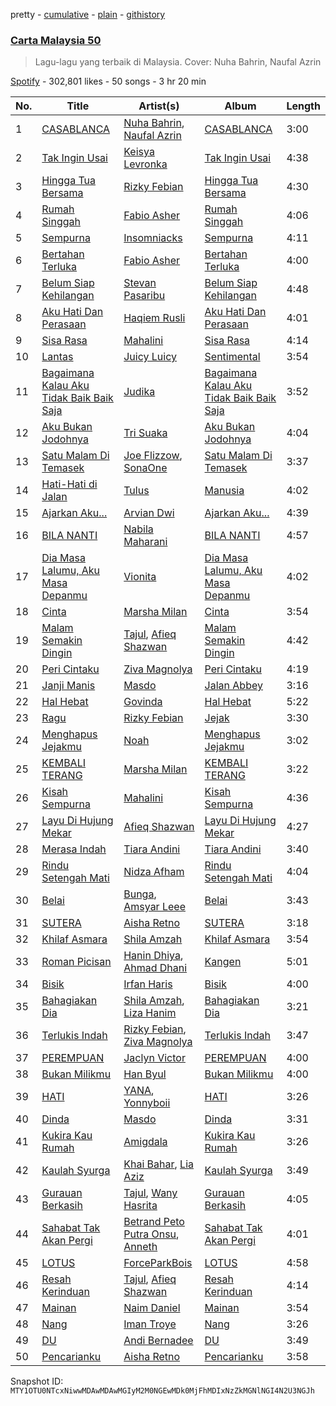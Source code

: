 pretty - [cumulative](/playlists/cumulative/37i9dQZF1DXb1RLKxkHZ77.md) - [plain](/playlists/plain/37i9dQZF1DXb1RLKxkHZ77) - [githistory](https://github.githistory.xyz/mackorone/spotify-playlist-archive/blob/main/playlists/plain/37i9dQZF1DXb1RLKxkHZ77)

### [Carta Malaysia 50](https://open.spotify.com/playlist/37i9dQZF1DXb1RLKxkHZ77)

> Lagu\-lagu yang terbaik di Malaysia\. Cover: Nuha Bahrin, Naufal Azrin

[Spotify](https://open.spotify.com/user/spotify) - 302,801 likes - 50 songs - 3 hr 20 min

| No. | Title | Artist(s) | Album | Length |
|---|---|---|---|---|
| 1 | [CASABLANCA](https://open.spotify.com/track/7gvhpn0qGA0r3GDqrPnmhD) | [Nuha Bahrin](https://open.spotify.com/artist/23t2TA28fx4549a1P0Nl65), [Naufal Azrin](https://open.spotify.com/artist/2VN6ToUICX0UvbJtUVa5Ij) | [CASABLANCA](https://open.spotify.com/album/79q2SC1pSKJ5feP5NfKGaU) | 3:00 |
| 2 | [Tak Ingin Usai](https://open.spotify.com/track/1b0aDgrG775i4sPQgJGmkU) | [Keisya Levronka](https://open.spotify.com/artist/4EiSzlOeMnJcp2U8ayCQ3a) | [Tak Ingin Usai](https://open.spotify.com/album/2DskseIWepQ89TxfXn3MtY) | 4:38 |
| 3 | [Hingga Tua Bersama](https://open.spotify.com/track/5b0NpyYAwW2dUGL08ir7Bg) | [Rizky Febian](https://open.spotify.com/artist/28DdkLhrzQNizZ0ExQpyku) | [Hingga Tua Bersama](https://open.spotify.com/album/0pLC2EIZV2q4Ds7L7qbZaR) | 4:30 |
| 4 | [Rumah Singgah](https://open.spotify.com/track/7th706Tw7ByAqOR9FMWXLg) | [Fabio Asher](https://open.spotify.com/artist/6FTLayBxjkQeanFdUusk1I) | [Rumah Singgah](https://open.spotify.com/album/7gVYaMTDC2GCbpswDSHWVT) | 4:06 |
| 5 | [Sempurna](https://open.spotify.com/track/67C6LHREqmytK923Ak6R0I) | [Insomniacks](https://open.spotify.com/artist/3uSnvyMAFJTm7XkZJFo0xP) | [Sempurna](https://open.spotify.com/album/4sigvBSInHo1GXR6UUYTVm) | 4:11 |
| 6 | [Bertahan Terluka](https://open.spotify.com/track/3ajNIJJmIbFFJKZcTolYZO) | [Fabio Asher](https://open.spotify.com/artist/6FTLayBxjkQeanFdUusk1I) | [Bertahan Terluka](https://open.spotify.com/album/1RgMS8KsAn6fTBw1maWpmo) | 4:00 |
| 7 | [Belum Siap Kehilangan](https://open.spotify.com/track/56Uibq6ur2xwUpSd9biBH1) | [Stevan Pasaribu](https://open.spotify.com/artist/4sbcrENSiVe3Yn9ftToC4b) | [Belum Siap Kehilangan](https://open.spotify.com/album/07GSDlyuAPsCKtqTmyN80x) | 4:48 |
| 8 | [Aku Hati Dan Perasaan](https://open.spotify.com/track/5ykBidUrVd66YcgAlssUrm) | [Haqiem Rusli](https://open.spotify.com/artist/0J1gUosYaFbrSG6FkbE4c7) | [Aku Hati Dan Perasaan](https://open.spotify.com/album/29k2VAQtaI7nVUey9Mz4PK) | 4:01 |
| 9 | [Sisa Rasa](https://open.spotify.com/track/6pmo9ha8iOPZc5lxPU9o8w) | [Mahalini](https://open.spotify.com/artist/3wOsYKZM0zcKNasi3I7fP4) | [Sisa Rasa](https://open.spotify.com/album/1HWELX1pBJxEArEKKoepuJ) | 4:14 |
| 10 | [Lantas](https://open.spotify.com/track/1ZPVEo8RfmrEz8YAD5n6rW) | [Juicy Luicy](https://open.spotify.com/artist/3tMTXQyRrPmMyHv5SoC0TV) | [Sentimental](https://open.spotify.com/album/17vUW6koeUkV58uYfkK6G3) | 3:54 |
| 11 | [Bagaimana Kalau Aku Tidak Baik Baik Saja](https://open.spotify.com/track/7As3vd7OvJwyGUsZfNtHce) | [Judika](https://open.spotify.com/artist/5fS7aONqrIhiw6YzgKVOsd) | [Bagaimana Kalau Aku Tidak Baik Baik Saja](https://open.spotify.com/album/2EAkuKnERWRUnGBw1OTDZo) | 3:52 |
| 12 | [Aku Bukan Jodohnya](https://open.spotify.com/track/4YuzrUzwpTR8aRqLqepiFo) | [Tri Suaka](https://open.spotify.com/artist/4rLkBI8sdayXhNaGmfW3nC) | [Aku Bukan Jodohnya](https://open.spotify.com/album/4QOfOq221iUZ9m9q24zuY5) | 4:04 |
| 13 | [Satu Malam Di Temasek](https://open.spotify.com/track/5nsfVwWz1M1sug2ILCVygq) | [Joe Flizzow](https://open.spotify.com/artist/28JPqJh7jsUuxus33Kfwe7), [SonaOne](https://open.spotify.com/artist/7qM9nMv6HFHFUpiN034R3z) | [Satu Malam Di Temasek](https://open.spotify.com/album/6oMP9SqrAAZqr5QR2gVvWl) | 3:37 |
| 14 | [Hati\-Hati di Jalan](https://open.spotify.com/track/2hHeGD57S0BcopfVcmehdl) | [Tulus](https://open.spotify.com/artist/2iDVt6mFbtbDEZG5ax0dTi) | [Manusia](https://open.spotify.com/album/3R4IAF9ApqYeUQrv1ddyoR) | 4:02 |
| 15 | [Ajarkan Aku...](https://open.spotify.com/track/0oFODP50WO9IhPfZHZ99hs) | [Arvian Dwi](https://open.spotify.com/artist/0tB33cNAVw1H2enMHpgFiP) | [Ajarkan Aku...](https://open.spotify.com/album/171KeLh9GmyfZ2e5SToEZU) | 4:39 |
| 16 | [BILA NANTI](https://open.spotify.com/track/4nAcExb3w5lk5LVGVULfcM) | [Nabila Maharani](https://open.spotify.com/artist/0LrRU8pQ9MjBzuFBViE0vW) | [BILA NANTI](https://open.spotify.com/album/6cMJGxJB6TGFIo4BmDSA8C) | 4:57 |
| 17 | [Dia Masa Lalumu, Aku Masa Depanmu](https://open.spotify.com/track/1ovwOL1O06VVKOzqPYunSS) | [Vionita](https://open.spotify.com/artist/2dyCbip3jAVmQNAs7Sg8Y9) | [Dia Masa Lalumu, Aku Masa Depanmu](https://open.spotify.com/album/1b21c8HRBOiv6wilAXMRAG) | 4:02 |
| 18 | [Cinta](https://open.spotify.com/track/0jkJChuTxiVr05C2oUAlht) | [Marsha Milan](https://open.spotify.com/artist/318pGzlr5IiN6UAAL8KHTD) | [Cinta](https://open.spotify.com/album/1gAC5jqOsnhlGjfucDDkWo) | 3:54 |
| 19 | [Malam Semakin Dingin](https://open.spotify.com/track/5ChJqcOG8z9NgSlFwmfYql) | [Tajul](https://open.spotify.com/artist/5R3bXZA74wEH9GGKWBHd0v), [Afieq Shazwan](https://open.spotify.com/artist/29LWzRDuZ4ABF8fA3flIz8) | [Malam Semakin Dingin](https://open.spotify.com/album/5f0mJV2GE6xbYVyRm3nowB) | 4:42 |
| 20 | [Peri Cintaku](https://open.spotify.com/track/5cASSQjKWI5ox8LykUtJGL) | [Ziva Magnolya](https://open.spotify.com/artist/2wZWkw5jo8P4NVonVanxYd) | [Peri Cintaku](https://open.spotify.com/album/5njf9tv5t5iF2VCGAIfIOx) | 4:19 |
| 21 | [Janji Manis](https://open.spotify.com/track/31ECplyzYRmbQihescMh6N) | [Masdo](https://open.spotify.com/artist/2r1WoyhX1FSc7AmcF8rkoO) | [Jalan Abbey](https://open.spotify.com/album/3eMXmUpVMwBaVm6hEmr6Ns) | 3:16 |
| 22 | [Hal Hebat](https://open.spotify.com/track/2AgdGjC0oatOoVa8jEjTRZ) | [Govinda](https://open.spotify.com/artist/0VRcgURXZCZdHJAeURqLsp) | [Hal Hebat](https://open.spotify.com/album/1jG6zrzssLdWlKvGfl0FhY) | 5:22 |
| 23 | [Ragu](https://open.spotify.com/track/6EfM9gZnVkp3f13ifmOOz8) | [Rizky Febian](https://open.spotify.com/artist/28DdkLhrzQNizZ0ExQpyku) | [Jejak](https://open.spotify.com/album/3wPVyzCeB9iMdqW0RdVRvC) | 3:30 |
| 24 | [Menghapus Jejakmu](https://open.spotify.com/track/3NuKl7HM691ycLcCa6Vbq2) | [Noah](https://open.spotify.com/artist/31aMmlq8isIAgojvmIwiS4) | [Menghapus Jejakmu](https://open.spotify.com/album/4UOQ8yXRAdRDOpEcDgZdGq) | 3:02 |
| 25 | [KEMBALI TERANG](https://open.spotify.com/track/4NzB31TlldP5VSb9En1L6Q) | [Marsha Milan](https://open.spotify.com/artist/318pGzlr5IiN6UAAL8KHTD) | [KEMBALI TERANG](https://open.spotify.com/album/4BGue0B72lKl9nvFPxZDzW) | 3:22 |
| 26 | [Kisah Sempurna](https://open.spotify.com/track/6gB7kLGZNkf5tkvWkzSGKR) | [Mahalini](https://open.spotify.com/artist/3wOsYKZM0zcKNasi3I7fP4) | [Kisah Sempurna](https://open.spotify.com/album/39fz0raJs02USfEzd71c8b) | 4:36 |
| 27 | [Layu Di Hujung Mekar](https://open.spotify.com/track/3GxKGD4HE7YSPkVKqy445n) | [Afieq Shazwan](https://open.spotify.com/artist/29LWzRDuZ4ABF8fA3flIz8) | [Layu Di Hujung Mekar](https://open.spotify.com/album/0Kq0OS9rB8nhcICy9pnAxG) | 4:27 |
| 28 | [Merasa Indah](https://open.spotify.com/track/3Ysf0Y3iu23mrDsVh1mdu0) | [Tiara Andini](https://open.spotify.com/artist/0kPb52ySN2k9P6wEZPTUzm) | [Tiara Andini](https://open.spotify.com/album/0jxUY7K5FdwJNl3SmnOZOl) | 3:40 |
| 29 | [Rindu Setengah Mati](https://open.spotify.com/track/4NRbwtbSE7xikojPuG9HjK) | [Nidza Afham](https://open.spotify.com/artist/0zceqpBQTndQrTQiTnxZB9) | [Rindu Setengah Mati](https://open.spotify.com/album/5kdSL9VcYtWEIEP5VLXVmj) | 4:04 |
| 30 | [Belai](https://open.spotify.com/track/5I2JFiU2QrajBkY3Z8l9RF) | [Bunga](https://open.spotify.com/artist/1lHG5Nh4kVcBViogIek98t), [Amsyar Leee](https://open.spotify.com/artist/6ofZ3MNiuNNGPKEbOaWEY8) | [Belai](https://open.spotify.com/album/08vWdvWvob9YPnrr3Z3qAg) | 3:43 |
| 31 | [SUTERA](https://open.spotify.com/track/3kDvYWOTRzs5dEGKRsCizB) | [Aisha Retno](https://open.spotify.com/artist/1eizIry8svwmH0cSjLUEYy) | [SUTERA](https://open.spotify.com/album/2apVqruZkI2V9EQheYcjzp) | 3:18 |
| 32 | [Khilaf Asmara](https://open.spotify.com/track/5ubqF9AMFQ0iU7dUnKi5Hs) | [Shila Amzah](https://open.spotify.com/artist/6lrBGrd0TJMQxfzSdPAn3X) | [Khilaf Asmara](https://open.spotify.com/album/7x3XbkqzFCKljhqwyyAX11) | 3:54 |
| 33 | [Roman Picisan](https://open.spotify.com/track/4d3Oc82rj1hVPlNZvcZ3KB) | [Hanin Dhiya](https://open.spotify.com/artist/3Fw8q9sZ1t7diLxoQFS8hW), [Ahmad Dhani](https://open.spotify.com/artist/2TSeIynP2u22bqZOgKkbZm) | [Kangen](https://open.spotify.com/album/1Nu57IYMONBk10GTTaVkt7) | 5:01 |
| 34 | [Bisik](https://open.spotify.com/track/4YNhulUIAnaulDVlemRVzX) | [Irfan Haris](https://open.spotify.com/artist/0k30WyXe7aXAIgFKgUVAtP) | [Bisik](https://open.spotify.com/album/51J63QPmvNrjbhIFPNc3Wx) | 4:00 |
| 35 | [Bahagiakan Dia](https://open.spotify.com/track/4oBaBPg7nDBJfvDn3Dkzjk) | [Shila Amzah](https://open.spotify.com/artist/6lrBGrd0TJMQxfzSdPAn3X), [Liza Hanim](https://open.spotify.com/artist/0TQk8sb9bPIMKGbvbkB51O) | [Bahagiakan Dia](https://open.spotify.com/album/7bGFqrSeIEOqnljdDI4EVJ) | 3:21 |
| 36 | [Terlukis Indah](https://open.spotify.com/track/5S8TtEVuFPY9XEjg2hNWHa) | [Rizky Febian](https://open.spotify.com/artist/28DdkLhrzQNizZ0ExQpyku), [Ziva Magnolya](https://open.spotify.com/artist/2wZWkw5jo8P4NVonVanxYd) | [Terlukis Indah](https://open.spotify.com/album/5Qk3VFJJ4CKS3zcBNp2YRs) | 3:47 |
| 37 | [PEREMPUAN](https://open.spotify.com/track/4mNpO8m99gv1p8BgYCf1F3) | [Jaclyn Victor](https://open.spotify.com/artist/40ODyztPrDuIBY9ocqhwgB) | [PEREMPUAN](https://open.spotify.com/album/36RXsb86wBFDKuXzl9NcjP) | 4:00 |
| 38 | [Bukan Milikmu](https://open.spotify.com/track/7ng6S2AgkeiTUQxqt144Oh) | [Han Byul](https://open.spotify.com/artist/4BGk8nswKSAE0bSuxA1uTP) | [Bukan Milikmu](https://open.spotify.com/album/4mvPsc8drKxg40vjva9y1d) | 4:00 |
| 39 | [HATI](https://open.spotify.com/track/7qUclEieAYxZH07yl9BnnF) | [YANA](https://open.spotify.com/artist/0BE1XQiKdWBBR01zAemf19), [Yonnyboii](https://open.spotify.com/artist/13rJ1RvOkiAEQnvbt9SlXR) | [HATI](https://open.spotify.com/album/2ZjFUUNd76Fm1tInQHNF3N) | 3:26 |
| 40 | [Dinda](https://open.spotify.com/track/49aLn6dhgqf1XOjxQGG15w) | [Masdo](https://open.spotify.com/artist/2r1WoyhX1FSc7AmcF8rkoO) | [Dinda](https://open.spotify.com/album/5uAiw6BRqGyyJ3jFsrvRY0) | 3:31 |
| 41 | [Kukira Kau Rumah](https://open.spotify.com/track/1xdp8tXLTGbPeUSEODP9N7) | [Amigdala](https://open.spotify.com/artist/0azPQZGt11gedg5Le9hjC2) | [Kukira Kau Rumah](https://open.spotify.com/album/23eyS24eT0cGfKVt0UTFtT) | 3:26 |
| 42 | [Kaulah Syurga](https://open.spotify.com/track/5Mg6WjcJyOCoz03mHBXhqd) | [Khai Bahar](https://open.spotify.com/artist/3jNp263VZXVLzuznuLgghq), [Lia Aziz](https://open.spotify.com/artist/4Dxs6WepdnXGJWAC4vgmPp) | [Kaulah Syurga](https://open.spotify.com/album/674KAJHIrjzZx0ZpUPJyxp) | 3:49 |
| 43 | [Gurauan Berkasih](https://open.spotify.com/track/0JUinU1l9QXI3seXiVr1A6) | [Tajul](https://open.spotify.com/artist/5R3bXZA74wEH9GGKWBHd0v), [Wany Hasrita](https://open.spotify.com/artist/0PBXOGA0xgHq709dXGvbP1) | [Gurauan Berkasih](https://open.spotify.com/album/1cTHOYKnVcZTBbDun5eKbR) | 4:05 |
| 44 | [Sahabat Tak Akan Pergi](https://open.spotify.com/track/001u88QTr9GonmqeQNwQ0F) | [Betrand Peto Putra Onsu](https://open.spotify.com/artist/6Pu9A4Pe31OK06u1GL8q4c), [Anneth](https://open.spotify.com/artist/2UHBgxDvOBaIY7hQ8CEAmW) | [Sahabat Tak Akan Pergi](https://open.spotify.com/album/40aoVFlkmBnfF3iau8mBVM) | 4:01 |
| 45 | [LOTUS](https://open.spotify.com/track/4CdSVeRvrteDBAyHD4Cruc) | [ForceParkBois](https://open.spotify.com/artist/2LgQQ0AwWzl3XoXKWVhFEV) | [LOTUS](https://open.spotify.com/album/4KKqYg6lKN5AVI81JyJH5D) | 4:58 |
| 46 | [Resah Kerinduan](https://open.spotify.com/track/1K8cHn6DX4FUtdI0wdx6md) | [Tajul](https://open.spotify.com/artist/5R3bXZA74wEH9GGKWBHd0v), [Afieq Shazwan](https://open.spotify.com/artist/29LWzRDuZ4ABF8fA3flIz8) | [Resah Kerinduan](https://open.spotify.com/album/2IjeneKtJJ6WBd7XhlgMgw) | 4:14 |
| 47 | [Mainan](https://open.spotify.com/track/22kK0vT2SplI4UhEaC828t) | [Naim Daniel](https://open.spotify.com/artist/5PCDJjJ5dx6Py83CvfvRIO) | [Mainan](https://open.spotify.com/album/6dPgorGiH8T02YZfFoqvwm) | 3:54 |
| 48 | [Nang](https://open.spotify.com/track/7mDvcKlMxONKaDWgYNIKmX) | [Iman Troye](https://open.spotify.com/artist/1Jvj122gN1QiaYUrNhn3Fq) | [Nang](https://open.spotify.com/album/0WwKzpFVUeGJoRFT8dfPmL) | 3:26 |
| 49 | [DU](https://open.spotify.com/track/0F390DrzwfhUrR3QqXgZKZ) | [Andi Bernadee](https://open.spotify.com/artist/3NNC2X9tLFyL0nHfJuWKJ9) | [DU](https://open.spotify.com/album/0yYX0uMUbpKeDmzfV4zbw8) | 3:49 |
| 50 | [Pencarianku](https://open.spotify.com/track/7MajjFbtZq2ZfELVQ4Op3x) | [Aisha Retno](https://open.spotify.com/artist/1eizIry8svwmH0cSjLUEYy) | [Pencarianku](https://open.spotify.com/album/423zHeEaXrsN5yMQK133ID) | 3:58 |

Snapshot ID: `MTY1OTU0NTcxNiwwMDAwMDAwMGIyM2M0NGEwMDk0MjFhMDIxNzZkMGNlNGI4N2U3NGJh`
